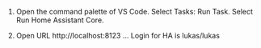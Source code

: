 1. Open the command palette of VS Code. Select Tasks: Run Task. Select Run Home Assistant Core.

2. Open URL http://localhost:8123 ... Login for HA is lukas/lukas